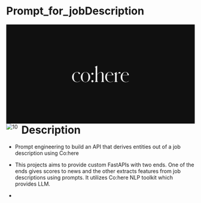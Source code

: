 # Prompt_for_jobDescription

<img src="data/cohere.png" 
     alt="coh"
     style="float: left; margin-right: 10px;" 
    />
<img src="data/10Acad.png" 
     alt="10"
     style="float: left; margin-right: 10px;" 
    />

# Description

- Prompt engineering to build an API that derives entities out of a job description using Co:here

* This projects aims to provide custom FastAPIs with two ends. One of the ends gives scores to news and the other extracts features from job descriptions using prompts. It utilizes Co:here NLP toolkit which provides LLM.

* 